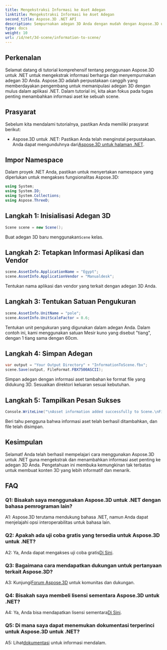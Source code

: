 ```yaml
---
title: Mengekstraksi Informasi ke Aset Adegan
linktitle: Mengekstraksi Informasi ke Aset Adegan
second_title: Aspose.3D .NET API
description: Sempurnakan adegan 3D Anda dengan mudah dengan Aspose.3D untuk .NET. Pelajari cara menambahkan informasi aset berharga selangkah demi selangkah. Unduh sekarang untuk pengalaman 3D yang dinamis.
type: docs
weight: 10
url: /id/net/3d-scene/information-to-scene/
---
```

## Perkenalan

Selamat datang di tutorial komprehensif tentang penggunaan Aspose.3D untuk .NET untuk mengekstrak informasi berharga dan menyempurnakan adegan 3D Anda. Aspose.3D adalah perpustakaan canggih yang memberdayakan pengembang untuk memanipulasi adegan 3D dengan mulus dalam aplikasi .NET. Dalam tutorial ini, kita akan fokus pada tugas penting menambahkan informasi aset ke sebuah scene.

## Prasyarat

Sebelum kita mendalami tutorialnya, pastikan Anda memiliki prasyarat berikut:

-  Aspose.3D untuk .NET: Pastikan Anda telah menginstal perpustakaan. Anda dapat mengunduhnya dari[Aspose.3D untuk halaman .NET](https://releases.aspose.com/3d/net/).

## Impor Namespace

Dalam proyek .NET Anda, pastikan untuk menyertakan namespace yang diperlukan untuk mengakses fungsionalitas Aspose.3D:

```csharp
using System;
using System.IO;
using System.Collections;
using Aspose.ThreeD;
```

## Langkah 1: Inisialisasi Adegan 3D

```csharp
Scene scene = new Scene();
```

 Buat adegan 3D baru menggunakan`Scene` kelas.

## Langkah 2: Tetapkan Informasi Aplikasi dan Vendor

```csharp
scene.AssetInfo.ApplicationName = "Egypt";
scene.AssetInfo.ApplicationVendor = "Manualdesk";
```

Tentukan nama aplikasi dan vendor yang terkait dengan adegan 3D Anda.

## Langkah 3: Tentukan Satuan Pengukuran

```csharp
scene.AssetInfo.UnitName = "pole";
scene.AssetInfo.UnitScaleFactor = 0.6;
```

Tentukan unit pengukuran yang digunakan dalam adegan Anda. Dalam contoh ini, kami menggunakan satuan Mesir kuno yang disebut "tiang", dengan 1 tiang sama dengan 60cm.

## Langkah 4: Simpan Adegan

```csharp
var output = "Your Output Directory" + "InformationToScene.fbx";
scene.Save(output, FileFormat.FBX7500ASCII);
```

Simpan adegan dengan informasi aset tambahan ke format file yang didukung 3D. Sesuaikan direktori keluaran sesuai kebutuhan.

## Langkah 5: Tampilkan Pesan Sukses

```csharp
Console.WriteLine("\nAsset information added successfully to Scene.\nFile saved at " + output);
```

Beri tahu pengguna bahwa informasi aset telah berhasil ditambahkan, dan file telah disimpan.

## Kesimpulan

Selamat! Anda telah berhasil mempelajari cara menggunakan Aspose.3D untuk .NET guna mengekstrak dan menambahkan informasi aset penting ke adegan 3D Anda. Pengetahuan ini membuka kemungkinan tak terbatas untuk membuat konten 3D yang lebih informatif dan menarik.

## FAQ

### Q1: Bisakah saya menggunakan Aspose.3D untuk .NET dengan bahasa pemrograman lain?

A1: Aspose.3D terutama mendukung bahasa .NET, namun Anda dapat menjelajahi opsi interoperabilitas untuk bahasa lain.

### Q2: Apakah ada uji coba gratis yang tersedia untuk Aspose.3D untuk .NET?

 A2: Ya, Anda dapat mengakses uji coba gratis[Di Sini](https://releases.aspose.com/).

### Q3: Bagaimana cara mendapatkan dukungan untuk pertanyaan terkait Aspose.3D?

 A3: Kunjungi[Forum Aspose.3D](https://forum.aspose.com/c/3d/18) untuk komunitas dan dukungan.

### Q4: Bisakah saya membeli lisensi sementara Aspose.3D untuk .NET?

 A4: Ya, Anda bisa mendapatkan lisensi sementara[Di Sini](https://purchase.aspose.com/temporary-license/).

### Q5: Di mana saya dapat menemukan dokumentasi terperinci untuk Aspose.3D untuk .NET?

 A5: Lihat[dokumentasi](https://reference.aspose.com/3d/net/) untuk informasi mendalam.